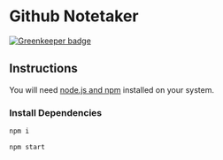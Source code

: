 # Github Notetaker

[![Greenkeeper badge](https://badges.greenkeeper.io/sethbergman/github-notes.svg)](https://greenkeeper.io/)

## Instructions

You will need [node.js and npm](https://www.npmjs.com/package/npm#super-easy-install) installed on your system.

### Install Dependencies

```bash
npm i
```

```bash
npm start
```
